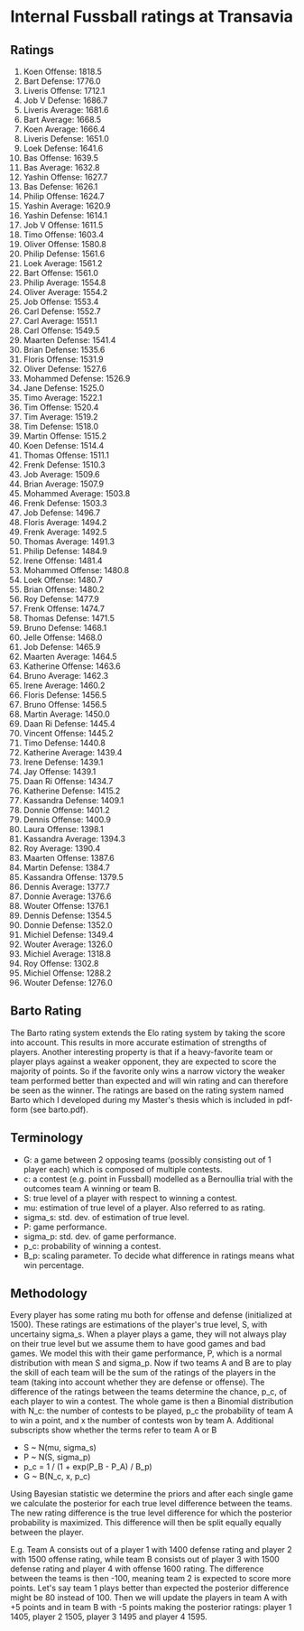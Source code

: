 # Internal Fussball ratings at Transavia
## Ratings
1. Koen Offense: 1818.5 
2. Bart Defense: 1776.0 
3. Liveris Offense: 1712.1 
4. Job V Defense: 1686.7 
5. Liveris Average: 1681.6 
6. Bart Average: 1668.5 
7. Koen Average: 1666.4 
8. Liveris Defense: 1651.0 
9. Loek Defense: 1641.6 
10. Bas Offense: 1639.5 
11. Bas Average: 1632.8 
12. Yashin Offense: 1627.7 
13. Bas Defense: 1626.1 
14. Philip Offense: 1624.7 
15. Yashin Average: 1620.9 
16. Yashin Defense: 1614.1 
17. Job V Offense: 1611.5 
18. Timo Offense: 1603.4 
19. Oliver Offense: 1580.8 
20. Philip  Defense: 1561.6 
21. Loek Average: 1561.2 
22. Bart Offense: 1561.0 
23. Philip Average: 1554.8 
24. Oliver Average: 1554.2 
25. Job Offense: 1553.4 
26. Carl Defense: 1552.7 
27. Carl Average: 1551.1 
28. Carl Offense: 1549.5 
29. Maarten Defense: 1541.4 
30. Brian Defense: 1535.6 
31. Floris Offense: 1531.9 
32. Oliver Defense: 1527.6 
33. Mohammed Defense: 1526.9 
34. Jane Defense: 1525.0 
35. Timo Average: 1522.1 
36. Tim Offense: 1520.4 
37. Tim Average: 1519.2 
38. Tim Defense: 1518.0 
39. Martin Offense: 1515.2 
40. Koen Defense: 1514.4 
41. Thomas Offense: 1511.1 
42. Frenk Defense: 1510.3 
43. Job Average: 1509.6 
44. Brian Average: 1507.9 
45. Mohammed Average: 1503.8 
46. Frenk  Defense: 1503.3 
47. Job  Defense: 1496.7 
48. Floris Average: 1494.2 
49. Frenk Average: 1492.5 
50. Thomas Average: 1491.3 
51. Philip Defense: 1484.9 
52. Irene Offense: 1481.4 
53. Mohammed Offense: 1480.8 
54. Loek Offense: 1480.7 
55. Brian Offense: 1480.2 
56. Roy Defense: 1477.9 
57. Frenk Offense: 1474.7 
58. Thomas Defense: 1471.5 
59. Bruno Defense: 1468.1 
60. Jelle Offense: 1468.0 
61. Job Defense: 1465.9 
62. Maarten Average: 1464.5 
63. Katherine Offense: 1463.6 
64. Bruno Average: 1462.3 
65. Irene Average: 1460.2 
66. Floris Defense: 1456.5 
67. Bruno Offense: 1456.5 
68. Martin Average: 1450.0 
69. Daan Ri Defense: 1445.4 
70. Vincent Offense: 1445.2 
71. Timo Defense: 1440.8 
72. Katherine Average: 1439.4 
73. Irene Defense: 1439.1 
74. Jay Offense: 1439.1 
75. Daan Ri Offense: 1434.7 
76. Katherine Defense: 1415.2 
77. Kassandra Defense: 1409.1 
78. Donnie Offense: 1401.2 
79. Dennis Offense: 1400.9 
80. Laura Offense: 1398.1 
81. Kassandra Average: 1394.3 
82. Roy Average: 1390.4 
83. Maarten Offense: 1387.6 
84. Martin Defense: 1384.7 
85. Kassandra Offense: 1379.5 
86. Dennis Average: 1377.7 
87. Donnie Average: 1376.6 
88. Wouter Offense: 1376.1 
89. Dennis Defense: 1354.5 
90. Donnie Defense: 1352.0 
91. Michiel Defense: 1349.4 
92. Wouter Average: 1326.0 
93. Michiel Average: 1318.8 
94. Roy Offense: 1302.8 
95. Michiel Offense: 1288.2 
96. Wouter Defense: 1276.0 

## Barto Rating
The Barto rating system extends the Elo rating system by taking the score into account. This results in more accurate estimation of strengths of players. Another interesting property is that if a heavy-favorite team or player plays against a weaker opponent, they are expected to score the majority of points. So if the favorite only wins a narrow victory the weaker team performed better than expected and will win rating and can therefore be seen as the winner. The ratings are based on the rating system named Barto which I developed during my Master's thesis which is included in pdf-form (see barto.pdf).
## Terminology
- G: a game between 2 opposing teams (possibly consisting out of 1 player each) which is composed of multiple contests.
- c: a contest (e.g. point in Fussball) modelled as a Bernoullia trial with the outcomes team A winning or team B.
- S: true level of a player with respect to winning a contest.
- mu: estimation of true level of a player. Also referred to as rating.
- sigma_s: std. dev. of estimation of true level.
- P: game performance.
- sigma_p: std. dev. of game performance.
- p_c: probability of winning a contest.
- B_p: scaling parameter. To decide what difference in ratings means what win percentage.
## Methodology
Every player has some rating mu both for offense and defense (initialized at 1500). These ratings are estimations of the player's true level, S, with uncertainy sigma_s. When a player plays a game, they will not always play on their true level but we assume them to have good games and bad games. We model this with their game performance, P, which is a normal distribution with mean S and sigma_p. Now if two teams A and B are to play the skill of each team will be the sum of the ratings of the players in the team (taking into account whether they are defense or offense). The difference of the ratings between the teams determine the chance, p_c, of each player to win a contest. The whole game is then a Binomial distribution with N_c: the number of contests to be played, p_c the probability of team A to win a point, and x the number of contests won by team A. Additional subscripts show whether the terms refer to team A or B
- S ~ N(mu, sigma_s)
- P ~ N(S, sigma_p)
- p_c = 1 / (1 + exp(P_B - P_A) / B_p)
- G ~ B(N_c, x, p_c)

Using Bayesian statistic we determine the priors and after each single game we calculate the posterior for each true level difference between the teams. The new rating difference is the true level difference for which the posterior probability is maximized. This difference will then be split equally equally between the player. 

E.g. Team A consists out of a player 1 with 1400 defense rating and player 2 with 1500 offense rating, while team B consists out of player 3 with 1500 defense rating and player 4 with offense 1600 rating. The difference between the teams is then -100, meaning team 2 is expected to score more points. Let's say team 1 plays better than expected the posterior difference might be 80 instead of 100. Then we will update the players in team A with +5 points and in team B with -5 points making the posterior ratings: player 1 1405, player 2 1505, player 3 1495 and player 4 1595.